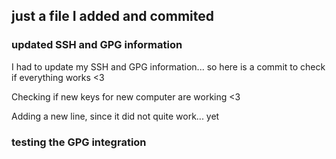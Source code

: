 ## just a file I added and commited

### updated SSH and GPG information

  I had to update my SSH and GPG information... so here is a commit to check if everything works <3

  Checking if new keys for new computer are working <3

  Adding a new line, since it did not quite work... yet

### testing the GPG integration
